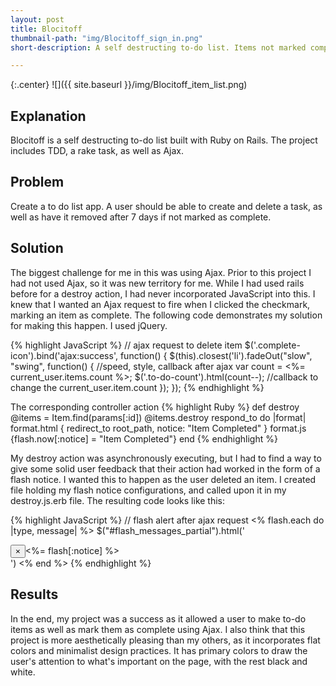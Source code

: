 ```yaml
---
layout: post
title: Blocitoff
thumbnail-path: "img/Blocitoff_sign_in.png"
short-description: A self destructing to-do list. Items not marked complete are deleted after 7 days.

---
```


{:.center}
![]({{ site.baseurl }}/img/Blocitoff_item_list.png)

## Explanation
Blocitoff is a self destructing to-do list built with Ruby on Rails. The project includes TDD, a rake task, as well as Ajax.


## Problem
Create a to do list app. A user should be able to create and delete a task, as well as have it removed after 7 days if not marked as complete.

## Solution
The biggest challenge for me in this was using Ajax.  Prior to this project I had not used Ajax, so it was new territory for me.  While I had used rails before for a destroy action, I had never incorporated JavaScript into this.  I knew that I wanted an Ajax request to fire when I clicked the checkmark, marking an item as complete.  The following code demonstrates my solution for making this happen. I used jQuery.  

{% highlight JavaScript %}
// ajax request to delete item
$('.complete-icon').bind('ajax:success', function() {
   $(this).closest('li').fadeOut("slow", "swing", function() { //speed, style, callback after ajax
     var count = <%= current_user.items.count %>;
     $('.to-do-count').html(count--); //callback to change the current_user.item.count
   });
});
{% endhighlight %}

The corresponding controller action
{% highlight Ruby %}
def destroy
   @items = Item.find(params[:id])
   @items.destroy
   respond_to do |format|
     format.html { redirect_to root_path, notice: "Item Completed" }
     format.js {flash.now[:notice] = "Item Completed"}
   end
   {% endhighlight %}


   My destroy action was asynchronously executing, but I had to find a way to give some solid user feedback that their action had worked in the form of a flash notice.  I wanted this to happen as the user deleted an item.  I created file holding my flash notice configurations, and called upon it in my destroy.js.erb file.  The resulting code looks like this:

{% highlight JavaScript %}
   // flash alert after ajax request
   <% flash.each do |type, message| %>
     $("#flash_messages_partial").html('<div class="alert alert-warning"><button type="button" class="close" data-dismiss="alert">&times;</button><%= flash[:notice] %></div>')
   <% end %>
{% endhighlight %}


## Results
In the end, my project was a success as it allowed a user to make to-do items as well as mark them as complete using Ajax.  I also think that this project is more aesthetically pleasing than my others, as it incorporates flat colors and minimalist design practices.  It has primary colors to draw the user's attention to what's important on the page, with the rest black and white.  
